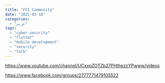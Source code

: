 ```yaml
---
title: "FCI Community"
date: "2021-03-18"
categories:
  - "عربي"
tags:
  - "cyber-security"
  - "flutter"
  - "mobile development"
  - "security"
  - "talk"
---
```


https://www.youtube.com/channel/UCxxpZOTZb27PHthezzYPwww/videos

https://www.facebook.com/groups/2777771479105522
